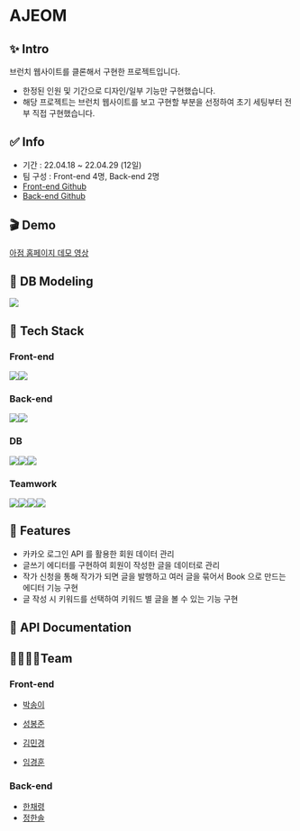 # AJEOM

## ✨ Intro

브런치 웹사이트를 클론해서 구현한 프로젝트입니다.

- 한정된 인원 및 기간으로 디자인/일부 기능만 구현했습니다.
- 해당 프로젝트는 브런치 웹사이트를 보고 구현할 부분을 선정하여 초기 세팅부터 전부 직접 구현했습니다.

## ✅ Info

- 기간 : 22.04.18 ~ 22.04.29 (12일)
- 팀 구성 : Front-end 4명, Back-end 2명
- [Front-end Github](https://github.com/wecode-bootcamp-korea/justcode-4-2nd-ajeom-front)
- [Back-end Github](https://github.com/wecode-bootcamp-korea/justcode-4-2nd-ajeom-back)

## 🎬 Demo

[아점 홈페이지 데모 영상](https://youtu.be/ydv4rAPWln4)

## 🔧 DB Modeling

<img src=https://ifh.cc/g/2DvZxl.png/>

## 🔨 Tech Stack

### Front-end

<img src="https://img.shields.io/badge/react-61DAFB?style=for-the-badge&logo=react&logoColor=black"><img src="https://img.shields.io/badge/styledcomponents-DB7093?style=for-the-badge&logo=styled-components&logoColor=black">

### Back-end

<img src="https://img.shields.io/badge/node.js-339933?style=for-the-badge&logo=Node.js&logoColor=white"><img src="https://img.shields.io/badge/express-000000?style=for-the-badge&logo=express&logoColor=white">

### DB

<img src="https://img.shields.io/badge/mysql-4479A1?style=for-the-badge&logo=mysql&logoColor=white"><img src="https://img.shields.io/badge/prisma-2D3748?style=for-the-badge&logo=prisma&logoColor=white"><img src="https://img.shields.io/badge/amazonaws-232F3E?style=for-the-badge&logo=amazonaws&logoColor=white">

### Teamwork

<img src="https://img.shields.io/badge/github-181717?style=for-the-badge&logo=github&logoColor=white"><img src="https://img.shields.io/badge/notion-181717?style=for-the-badge&logo=notion&logoColor=white"><img src="https://img.shields.io/badge/slack-4A154B?style=for-the-badge&logo=slack&logoColor=white"><img src="https://img.shields.io/badge/figma-F24E1E?style=for-the-badge&logo=figma&logoColor=white">

## 📌 Features

- 카카오 로그인 API 를 활용한 회원 데이터 관리
- 글쓰기 에디터를 구현하여 회원이 작성한 글을 데이터로 관리
- 작가 신청을 통해 작가가 되면 글을 발행하고 여러 글을 묶어서 Book 으로 만드는 에디터 기능 구현
- 글 작성 시 키워드를 선택하여 키워드 별 글을 볼 수 있는 기능 구현

## 📃 API Documentation

## 👨‍👨‍👧‍👦Team

### Front-end

- [박송이](https://github.com/songyi-p)

- [성봉준](https://github.com/sbj717)
- [김민경](https://github.com/alicia-mkkim)
- [임경훈](https://github.com/nsoarim)

### Back-end

- [한채령](https://github.com/Aleafspring)
- [정한솔](https://github.com/jhsol24)
